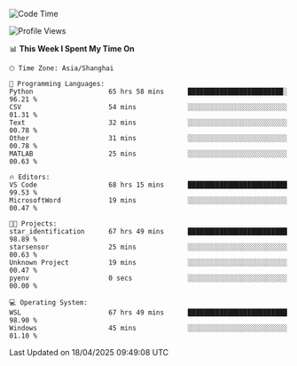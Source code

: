 <!--START_SECTION:waka-->
![Code Time](http://img.shields.io/badge/Code%20Time-2%2C658%20hrs%2041%20mins-blue)

![Profile Views](http://img.shields.io/badge/Profile%20Views-0-blue)

📊 **This Week I Spent My Time On** 

```text
🕑︎ Time Zone: Asia/Shanghai

💬 Programming Languages: 
Python                   65 hrs 58 mins      ████████████████████████░   96.21 % 
CSV                      54 mins             ░░░░░░░░░░░░░░░░░░░░░░░░░   01.31 % 
Text                     32 mins             ░░░░░░░░░░░░░░░░░░░░░░░░░   00.78 % 
Other                    31 mins             ░░░░░░░░░░░░░░░░░░░░░░░░░   00.78 % 
MATLAB                   25 mins             ░░░░░░░░░░░░░░░░░░░░░░░░░   00.63 % 

🔥 Editors: 
VS Code                  68 hrs 15 mins      █████████████████████████   99.53 % 
MicrosoftWord            19 mins             ░░░░░░░░░░░░░░░░░░░░░░░░░   00.47 % 

🐱‍💻 Projects: 
star_identification      67 hrs 49 mins      █████████████████████████   98.89 % 
starsensor               25 mins             ░░░░░░░░░░░░░░░░░░░░░░░░░   00.63 % 
Unknown Project          19 mins             ░░░░░░░░░░░░░░░░░░░░░░░░░   00.47 % 
pyenv                    0 secs              ░░░░░░░░░░░░░░░░░░░░░░░░░   00.00 % 

💻 Operating System: 
WSL                      67 hrs 49 mins      █████████████████████████   98.90 % 
Windows                  45 mins             ░░░░░░░░░░░░░░░░░░░░░░░░░   01.10 % 
```


 Last Updated on 18/04/2025 09:49:08 UTC
<!--END_SECTION:waka-->